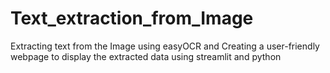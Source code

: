# Text_extraction_from_Image
Extracting text from the Image using easyOCR and Creating a user-friendly webpage to display the extracted data using streamlit and python
